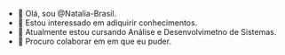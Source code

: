 - 👋 Olá, sou @Natalia-Brasil.
- 👀 Estou interessado em adiquirir conhecimentos.
- 🌱 Atualmente estou cursando Análise e Desenvolvimetno de Sistemas.
- 💞️ Procuro colaborar em em que eu puder.

<!---
Natalia-Brasil/Natalia-Brasil is a ✨ special ✨ repository because its `README.md` (this file) appears on your GitHub profile.
You can click the Preview link to take a look at your changes.
--->
